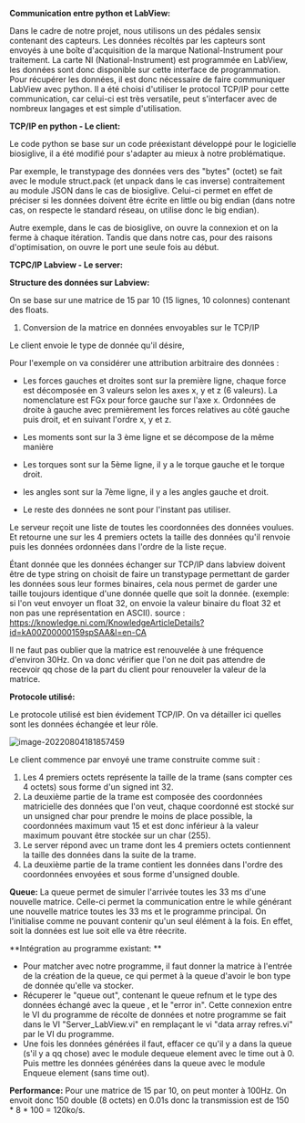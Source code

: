 **Communication entre python et LabView:**

Dans le cadre de notre projet, nous utilisons un des pédales sensix contenant des capteurs. Les données récoltés par les capteurs sont envoyés à une boîte d'acquisition de la marque National-Instrument pour traitement. La carte NI (National-Instrument) est programmée en LabView, les données sont donc disponible sur cette interface de programmation. Pour récupérer les données, il est donc nécessaire de faire communiquer LabView avec python. Il a été choisi d'utiliser le protocol TCP/IP pour cette communication, car celui-ci est très versatile, peut s'interfacer avec de nombreux langages et est simple d'utilisation.



**TCP/IP en python - Le client:**

Le code python se base sur un code préexistant développé pour le logicielle biosiglive, il a été modifié pour s'adapter au mieux à notre problématique.

Par exemple, le transtypage des données vers des "bytes" (octet) se fait avec le module struct.pack (et unpack dans le cas inverse) contraitement au module JSON dans le cas de biosiglive. Celui-ci permet en effet de préciser si les données doivent être écrite en little ou big endian (dans notre cas, on respecte le standard réseau, on utilise donc le big endian).

Autre exemple, dans le cas de biosiglive, on ouvre la connexion et on la ferme à chaque itération. Tandis que dans notre cas, pour des raisons d'optimisation, on ouvre le port une  seule fois au début.

**TCPC/IP Labview - Le server:**



**Structure des données sur Labview:**

On se base sur une matrice de 15 par 10 (15 lignes, 10 colonnes) contenant des floats.

1. Conversion de la matrice en données envoyables sur le TCP/IP

Le client envoie le type de donnée qu'il désire, 

Pour l'exemple on va considérer une attribution arbitraire des données :

- Les forces gauches et droites sont sur la première ligne, chaque force est décomposée en 3 valeurs selon les axes x, y et z (6 valeurs). La nomenclature est FGx pour force gauche sur l'axe x. Ordonnées de droite à gauche avec premièrement les forces relatives au côté gauche puis droit, et en suivant l'ordre x, y et z.

- Les moments sont sur la 3 ème ligne et se décompose de la même manière

- Les torques sont sur la 5ème ligne, il y a le torque gauche et le torque droit.

- les angles sont sur la 7ème ligne, il y a les angles gauche et droit.

- Le reste des données ne sont pour l'instant pas utiliser.

Le serveur reçoit une liste de toutes les coordonnées des données voulues. Et retourne une sur les 4 premiers octets la taille des données qu'il renvoie puis les données ordonnées dans l'ordre de la liste reçue.

Étant donnée que les données échanger sur TCP/IP dans labview doivent être de type string on choisit de faire un transtypage permettant de garder les données sous leur formes binaires, cela nous permet de garder une taille toujours identique d'une donnée quelle que soit la donnée. (exemple: si l'on veut envoyer un float 32, on envoie la valeur binaire du float 32 et non pas une représentation en ASCII). source : https://knowledge.ni.com/KnowledgeArticleDetails?id=kA00Z00000159spSAA&l=en-CA

Il ne faut pas oublier que la matrice est renouvelée à une fréquence d'environ 30Hz. On va donc vérifier que l'on ne doit pas attendre de recevoir qq chose de la part du client pour renouveler la valeur de la matrice.



**Protocole utilisé:**

Le protocole utilisé est bien évidement TCP/IP. On va détailler ici quelles sont les données échangée et leur rôle.

![image-20220804181857459](C:\Users\arsen\AppData\Roaming\Typora\typora-user-images\image-20220804181857459.png) 

Le client commence par envoyé une trame construite comme suit :

1. Les 4 premiers octets représente la taille de la trame (sans compter ces 4 octets) sous forme d'un signed int 32.
2. La deuxième partie de la trame est composée des coordonnées matricielle des données que l'on veut, chaque coordonné est stocké sur un unsigned char pour prendre le moins de place possible, la coordonnées maximum vaut 15 et est donc inférieur à la valeur maximum pouvant être stockée sur un char (255).
3. Le server répond avec un trame dont les 4 premiers octets contiennent la taille des données dans la suite de la trame.
4. La deuxième partie de la trame contient les données dans l'ordre des coordonnées envoyées et sous forme d'unsigned double.

**Queue:**
La queue permet de simuler l'arrivée toutes les 33 ms d'une nouvelle matrice.
Celle-ci permet la communication entre le while générant une nouvelle matrice toutes les 33 ms et le programme principal.
On l'initialise comme ne pouvant contenir qu'un seul élément à la fois. En effet, soit la données est lue soit elle va être réecrite.

**Intégration au programme existant: **

- Pour matcher avec notre programme, il faut donner la matrice à l'entrée de la création de la queue, ce qui permet à la queue d'avoir le bon type de donnée qu'elle va stocker.
- Récuperer le "queue out", contenant le queue refnum et le type des données échangé avec la queue , et le "error in". Cette connexion entre le VI du programme de récolte de données et notre programme se fait dans le VI "Server_LabView.vi" en remplaçant le vi "data array refres.vi" par le VI du programme.
- Une fois les données générées il faut, effacer ce qu'il y a dans la queue (s'il y a qq chose) avec le module dequeue element avec le time out à 0. Puis mettre les données générées dans la queue avec le module Enqueue element (sans time out).

**Performance:**
Pour une matrice de 15 par 10, on peut monter à 100Hz. On envoit donc 150 double (8 octets) en 0.01s donc la transmission est de 150 * 8 * 100 = 120ko/s.